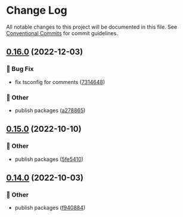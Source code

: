 # Change Log

All notable changes to this project will be documented in this file.
See [Conventional Commits](https://conventionalcommits.org) for commit guidelines.

## [0.16.0](https://github.com/daybrush/infinite-viewer/blob/master/packages/preact-infinite-viewer/compare/preact-infinite-viewer@0.15.0...preact-infinite-viewer@0.16.0) (2022-12-03)


### :bug: Bug Fix

* fix tsconfig for comments ([7314648](https://github.com/daybrush/infinite-viewer/blob/master/packages/preact-infinite-viewer/commit/73146488f0a9308aa4db99a473269ddb744e18af))


### :mega: Other

* publish packages ([a278865](https://github.com/daybrush/infinite-viewer/blob/master/packages/preact-infinite-viewer/commit/a27886520517db13db611cbede6861be1b7f090a))



## [0.15.0](https://github.com/daybrush/infinite-viewer/blob/master/packages/preact-infinite-viewer/compare/preact-infinite-viewer@0.14.0...preact-infinite-viewer@0.15.0) (2022-10-10)


### :mega: Other

* publish packages ([5fe5410](https://github.com/daybrush/infinite-viewer/blob/master/packages/preact-infinite-viewer/commit/5fe5410328336014b62b899bfbdd642768372563))



## [0.14.0](https://github.com/daybrush/infinite-viewer/blob/master/packages/preact-infinite-viewer/compare/preact-infinite-viewer@0.13.2...preact-infinite-viewer@0.14.0) (2022-10-03)


### :mega: Other

* publish packages ([f940884](https://github.com/daybrush/infinite-viewer/blob/master/packages/preact-infinite-viewer/commit/f9408844f99014de30b3e9348541719f9bceef39))
